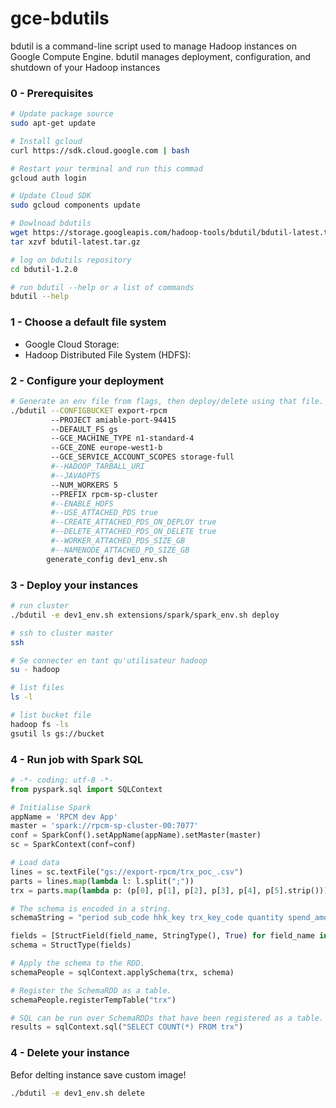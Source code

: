 # gce-bdutils
bdutil is a command-line script used to manage Hadoop instances on Google Compute Engine. bdutil manages deployment, configuration, and shutdown of your Hadoop instances

### 0 - Prerequisites 
```sh
# Update package source
sudo apt-get update

# Install gcloud
curl https://sdk.cloud.google.com | bash

# Restart your terminal and run this commad
gcloud auth login

# Update Cloud SDK 
sudo gcloud components update

# Dowlnoad bdutils
wget https://storage.googleapis.com/hadoop-tools/bdutil/bdutil-latest.tar.gz
tar xzvf bdutil-latest.tar.gz

# log on bdutils repository
cd bdutil-1.2.0

# run bdutil --help or a list of commands
bdutil --help
```

### 1 - Choose a default file system
- Google Cloud Storage:
- Hadoop Distributed File System (HDFS):

### 2 - Configure your deployment
```sh
# Generate an env file from flags, then deploy/delete using that file.
./bdutil --CONFIGBUCKET export-rpcm  
         --PROJECT amiable-port-94415
         --DEFAULT_FS gs
         --GCE_MACHINE_TYPE n1-standard-4
         --GCE_ZONE europe-west1-b
         --GCE_SERVICE_ACCOUNT_SCOPES storage-full
         #--HADOOP_TARBALL_URI
         #--JAVAOPTS
         --NUM_WORKERS 5
         --PREFIX rpcm-sp-cluster
         #--ENABLE_HDFS
         #--USE_ATTACHED_PDS true
         #--CREATE_ATTACHED_PDS_ON_DEPLOY true
         #--DELETE_ATTACHED_PDS_ON_DELETE true
         #--WORKER_ATTACHED_PDS_SIZE_GB
         #--NAMENODE_ATTACHED_PD_SIZE_GB
        generate_config dev1_env.sh
```

### 3 - Deploy your instances
```sh
# run cluster
./bdutil -e dev1_env.sh extensions/spark/spark_env.sh deploy

# ssh to cluster master
ssh 

# Se connecter en tant qu'utilisateur hadoop
su - hadoop

# list files
ls -l

# list bucket file
hadoop fs -ls
gsutil ls gs://bucket

```

### 4 - Run job with Spark SQL
```python
# -*- coding: utf-8 -*-
from pyspark.sql import SQLContext

# Initialise Spark
appName = 'RPCM dev App'
master = 'spark://rpcm-sp-cluster-00:7077' 
conf = SparkConf().setAppName(appName).setMaster(master)
sc = SparkContext(conf=conf)

# Load data
lines = sc.textFile("gs://export-rpcm/trx_poc_.csv")
parts = lines.map(lambda l: l.split(";"))
trx = parts.map(lambda p: (p[0], p[1], p[2], p[3], p[4], p[5].strip()))

# The schema is encoded in a string.
schemaString = "period sub_code hhk_key trx_key_code quantity spend_amount"

fields = [StructField(field_name, StringType(), True) for field_name in schemaString.split()]
schema = StructType(fields)

# Apply the schema to the RDD.
schemaPeople = sqlContext.applySchema(trx, schema)

# Register the SchemaRDD as a table.
schemaPeople.registerTempTable("trx")

# SQL can be run over SchemaRDDs that have been registered as a table.
results = sqlContext.sql("SELECT COUNT(*) FROM trx")
```

### 4 - Delete your instance  
Befor delting instance save custom image!
```sh
./bdutil -e dev1_env.sh delete
```
